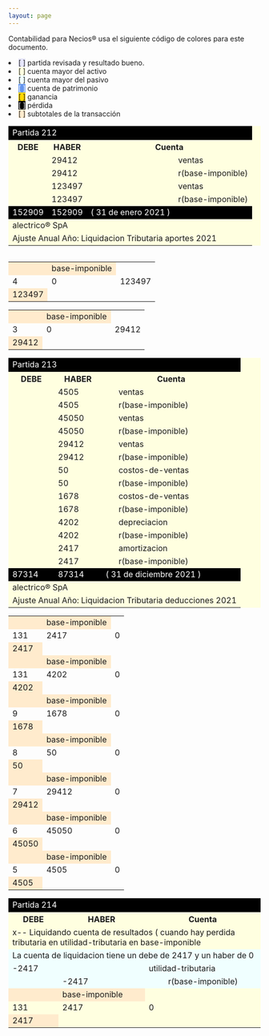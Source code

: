 ```yaml
--- 
layout: page
--- 
```


Contabilidad para Necios® usa el siguiente código de colores para este documento.
<li><span style='background-color: lavender'>[    ]</span> partida revisada y resultado bueno. </li>
<li><span style='background-color: lightyellow'>[    ]</span> cuenta mayor del activo </li>
<li><span style='background-color: azure'>[    ]</span> cuenta mayor del pasivo </li>
<li><span style='color: white; background-color: cornflowerblue'>[    ]</span> cuenta de patrimonio </li>
<li><span style='background-color: gold'>[    ]</span> ganancia </li>
<li><span style='color: white; background-color: black'>[    ]</span> pérdida </li>
<li><span style='background-color: blanchedalmond'>[    ]</span> subtotales de la transacción </li>
<table style='background-color: lightyellow' ><tbody>
<tr style='color: white; background-color: black'><td colspan='9'> Partida 212</td></tr>
<tr><th>DEBE</th><th> HABER </th> <th colspan='6'> Cuenta </th></tr>
<tr><td></td> <td>29412</td><td> </td><td colspan='5'>ventas</td></tr>
<tr><td></td> <td> 29412</td><td> </td><td colspan='5'>  r(base-imponible) </td></tr>
<tr><td></td> <td>123497</td><td> </td><td colspan='5'>ventas</td></tr>
<tr><td></td> <td> 123497</td><td> </td><td colspan='5'>  r(base-imponible) </td></tr>
<tr style='color: white; background-color: black'> <td> 152909</td><td> 152909</td><td colspan='3'>( 31 de enero	2021	 ) </td></tr>
<tr><td colspan='9'>alectrico® SpA</td></tr>
<tr><td colspan='9'>Ajuste Anual Año: Liquidacion Tributaria aportes 2021</td></tr>
<table><tbody> 
<table>
<tr style='background-color: blanchedalmond'><td> </td><td>base-imponible</td></tr>
<tr> <td> 4</td> <td>0</td><td> 123497</td></tr>
<tr style='background-color: blanchedalmond'><td>123497</td></tr>
</table>
<table>
<tr style='background-color: blanchedalmond'><td> </td><td>base-imponible</td></tr>
<tr> <td> 3</td> <td>0</td><td> 29412</td></tr>
<tr style='background-color: blanchedalmond'><td>29412</td></tr>
</table>
<table style='background-color: lightyellow' ><tbody>
<tr style='color: white; background-color: black'><td colspan='9'> Partida 213</td></tr>
<tr><th>DEBE</th><th> HABER </th> <th colspan='6'> Cuenta </th></tr>
<tr><td></td><td>4505</td><td></td><td>ventas</td></tr>
<tr><td></td><td>4505</td><td></td><td> r(base-imponible)  </td></tr>
<tr><td></td><td>45050</td><td></td><td>ventas</td></tr>
<tr><td></td><td>45050</td><td></td><td> r(base-imponible)  </td></tr>
<tr><td></td><td>29412</td><td></td><td>ventas</td></tr>
<tr><td></td><td>29412</td><td></td><td> r(base-imponible)  </td></tr>
<tr><td></td><td>50</td><td></td><td>costos-de-ventas</td></tr>
<tr><td></td><td>50</td><td></td><td> r(base-imponible)  </td></tr>
<tr><td></td><td>1678</td><td></td><td>costos-de-ventas</td></tr>
<tr><td></td><td>1678</td><td></td><td> r(base-imponible)  </td></tr>
<tr><td></td><td>4202</td><td></td><td>depreciacion</td></tr>
<tr><td></td><td>4202</td><td></td><td> r(base-imponible)  </td></tr>
<tr><td></td><td>2417</td><td></td><td>amortizacion</td></tr>
<tr><td></td><td>2417</td><td></td><td> r(base-imponible)  </td></tr>
<tr style='color: white; background-color: black'> <td> 87314</td><td> 87314</td><td colspan='3'>( 31 de diciembre	2021	 ) </td></tr>
<tr><td colspan='9'>alectrico® SpA</td></tr>
<tr><td colspan='9'>Ajuste Anual Año: Liquidacion Tributaria deducciones 2021</td></tr>
<table><tbody> 
<tr  style='background-color: blanchedalmond'><td></td><td> base-imponible</td></tr>
<tr> <td> 131</td> <td>2417</td> <td>0</td></tr>
<tr style='background-color: blanchedalmond'><td>2417</td></tr>
<tr  style='background-color: blanchedalmond'><td></td><td> base-imponible</td></tr>
<tr> <td> 131</td> <td>4202</td> <td>0</td></tr>
<tr style='background-color: blanchedalmond'><td>4202</td></tr>
<tr  style='background-color: blanchedalmond'><td></td><td> base-imponible</td></tr>
<tr> <td> 9</td> <td>1678</td> <td>0</td></tr>
<tr style='background-color: blanchedalmond'><td>1678</td></tr>
<tr  style='background-color: blanchedalmond'><td></td><td> base-imponible</td></tr>
<tr> <td> 8</td> <td>50</td> <td>0</td></tr>
<tr style='background-color: blanchedalmond'><td>50</td></tr>
<tr  style='background-color: blanchedalmond'><td></td><td> base-imponible</td></tr>
<tr> <td> 7</td> <td>29412</td> <td>0</td></tr>
<tr style='background-color: blanchedalmond'><td>29412</td></tr>
<tr  style='background-color: blanchedalmond'><td></td><td> base-imponible</td></tr>
<tr> <td> 6</td> <td>45050</td> <td>0</td></tr>
<tr style='background-color: blanchedalmond'><td>45050</td></tr>
<tr  style='background-color: blanchedalmond'><td></td><td> base-imponible</td></tr>
<tr> <td> 5</td> <td>4505</td> <td>0</td></tr>
<tr style='background-color: blanchedalmond'><td>4505</td></tr>
<table style='background-color: lightyellow' ><tbody>
<tr style='color: white; background-color: black'><td colspan='9'> Partida 214</td></tr>
<tr><th>DEBE</th><th> HABER </th> <th colspan='6'> Cuenta </th></tr>
<tr><td colspan='6'>x-- Liquidando cuenta de resultados ( cuando hay perdida tributaria en utilidad-tributaria en base-imponible</td></tr>
<tr style='background-color: azure'><td colspan='6'>La cuenta de liquidacion tiene un debe de 	2417 y un haber de 	0</td></tr>
<tr style='background-color: azure'><td> -2417</td><td></td><td colspan='2'>utilidad-tributaria</td></tr>
<tr style='background-color: azure'><td> </td><td>-2417</td><td></td><td> r(base-imponible) </td></tr>
<tr  style='background-color: blanchedalmond'><td></td><td> base-imponible</td></tr>
<tr> <td> 131</td> <td>2417</td> <td>0</td></tr>
<tr style='background-color: blanchedalmond'><td>2417</td></tr>
